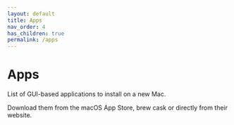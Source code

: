 ```yaml
---
layout: default
title: Apps
nav_order: 4
has_children: true
permalink: /apps
---
```


# Apps

List of GUI-based applications to install on a new Mac. 

Download them from the macOS App Store, brew cask or directly from their website.